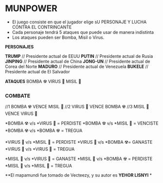 # MUNPOWER

- El juego consiste en que el jugador elige sU PERSONAJE Y LUCHA CONTRA EL CONTRINCANTE 
- Cada personaje tendrá 5 ataques que puede usar de manera indistinta
- Los ataques pueden ser Bomba, Misil o Virus.

**PERSONAJES**

**TRUMP** // Presidente actual de EEUU
**PUTIN** // Presidente actual de Rusia
**JINPING** // Presidente actual de China
**JONG-UN** // Presidente actual de Corea del Norte
**MADURO** // Presidente actual de Venezuela
**BUKELE** // Presidente actual de El Salvador

**ATAQUES**
BOMBA ☢️
VIRUS 🦠
MISIL 🚀

### COMBATE
//1 BOMBA ☢️ VENCE MISIL 🚀
//2 VIRUS 🦠 VENCE BOMBA ☢️
//3 MISIL 🚀 VENCE VIRUS 🦠

*BOMBA ☢️ v/s *VIRUS 🦠 = PERDISTE
*BOMBA ☢️ v/s *MISIL 🚀 = VENCISTE
*BOMBA ☢️ v/s *BOMBA ☢️ = TREGUA

*VIRUS 🦠 v/s *MISIL 🚀 = PERDISTE
*VIRUS 🦠 v/s *BOMBA ☢️= GANASTE
*VIRUS 🦠 v/s *VIRUS 🦠 = TREGUA


*MISIL 🚀 v/s *VIRUS 🦠 = GANASTE
*MISIL 🚀 v/s *BOMBA ☢️ = PERDISTE
*MISIL 🚀 v/s *MISIL 🚀 = TREGUA
  

**El mapamundi fue tomado de Vecteezy, y su autor es __YEHOR LISNYI__ *

  
